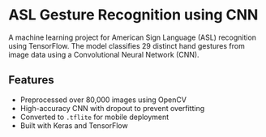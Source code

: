 # ASL Gesture Recognition using CNN

A machine learning project for American Sign Language (ASL) recognition using TensorFlow. The model classifies 29 distinct hand gestures from image data using a Convolutional Neural Network (CNN).

## Features

- Preprocessed over 80,000 images using OpenCV
- High-accuracy CNN with dropout to prevent overfitting
- Converted to `.tflite` for mobile deployment
- Built with Keras and TensorFlow
